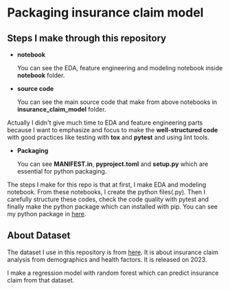 # Packaging insurance claim model

## Steps I make through this repository

- **notebook**
    
    You can see the EDA, feature engineering and modeling notebook inside **notebook** folder. 

- **source code**

    You can see the main source code that make from above notebooks in **insurance_claim_model** folder.

Actually I didn't give much time to EDA and feature engineering parts because I want to emphasize and focus to make the **well-structured code** with good practices like testing with **tox** and **pytest** and using lint tools.

- **Packaging**

    You can see **MANIFEST.in**, **pyproject.toml** and **setup.py** which are essential for python packaging.

The steps I make for this repo is that at first, I make EDA and modeling notebook. From these notebooks, I create the python files(.py). Then I carefully structure these codes, check the code quality with pytest and finally make the python package which can installed with pip. You can see my python package in [here](https://pypi.org/project/insurance-claim-model/).

## About Dataset

The dataset I use in this repository is from [here](https://www.kaggle.com/datasets/thedevastator/insurance-claim-analysis-demographic-and-health). It is about insurance claim analysis from demographics and health factors. It is released on 2023. 

I make a regression model with random forest which can predict insurance claim from that dataset. 









